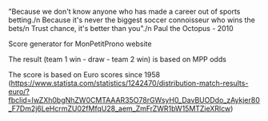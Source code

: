 "Because we don't know anyone who has made a career out of sports betting./n
Because it's never the biggest soccer connoisseur who wins the bets/n
Trust chance, it's better than you"./n
Paul the Octopus - 2010

Score generator for MonPetitProno website

The result (team 1 win - draw - team 2 win) is based on MPP odds 

The score is based on Euro scores since 1958 (https://www.statista.com/statistics/1242470/distribution-match-results-euro/?fbclid=IwZXh0bgNhZW0CMTAAAR35O78rGWsyH0_DavBUODdo_zAykjer80_F7Dm2j6LeHcrmZU02fMfqU28_aem_ZmFrZWR1bW15MTZieXRlcw)
